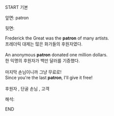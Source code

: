 START
기본

앞면:
patron


뒷면:
<div>Frederick the Great was the <b>patron</b> of many artists. </div><div>프레더릭 대제는 많은 화가들의 후원자였다.</div><div><br></div><div><div>An anonymous <strong>patron</strong> donated one million dollars. </div><div><div>한 익명의 후원자가 백만 달러를 기증했다.</div></div></div><div><br></div><div><div><div>마지막 손님이니까 그냥 무료로!</div></div><div><div>Since you're the last <strong>patron</strong>, I'll give it free!</div></div></div><div><br></div><div>후원자 , 단골 손님 , 고객</div>


해석:

END